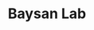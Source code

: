 ---
title: Baysan Lab
description: Current Baysan Lab Projects in the Bioinformatics Research Group
nav:
  order: 3
  tooltip: Current Research
---